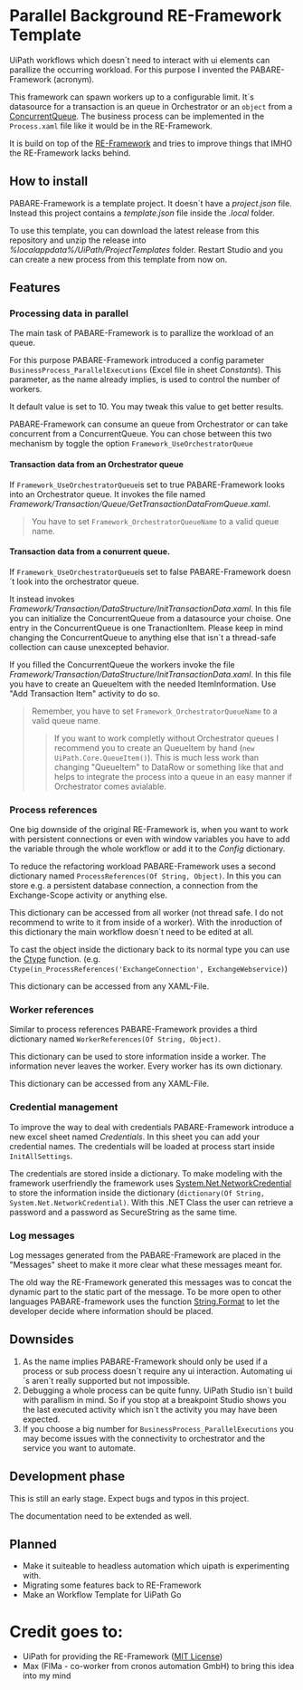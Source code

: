 # Parallel Background RE-Framework Template
UiPath workflows which doesn´t need to interact with ui elements can parallize the occurring workload.
For this purpose I invented the PABARE-Framework (acronym).

This framework can spawn workers up to a configurable limit. It´s datasource for a transaction is an queue in Orchestrator or an `object` from a [ConcurrentQueue<T>](https://docs.microsoft.com/de-de/dotnet/api/system.collections.concurrent.concurrentqueue-1?view=netframework-4.8). The business process can be implemented in the `Process.xaml` file like it would be in the RE-Framework.

It is build on top of the [RE-Framework](https://github.com/UiPath/ReFrameWork) and tries to improve things that IMHO the RE-Framework lacks behind.

## How to install
PABARE-Framework is a template project. It doesn´t have a *project.json* file.
Instead this project contains a *template.json* file inside the *.local* folder.

To use this template, you can download the latest release from this repository and unzip the release into *%localappdata%/UiPath/ProjectTemplates* folder.
Restart Studio and you can create a new process from this template from now on.

## Features
### Processing data in parallel
The main task of PABARE-Framework is to parallize the workload of an queue.

For this purpose PABARE-Framework introduced a config parameter `BusinessProcess_ParallelExecutions` (Excel file in sheet *Constants*). This parameter, as the name already implies, is used to control the number of workers.

It default value is set to 10. You may tweak this value to get better results.

PABARE-Framework can consume an queue from Orchestrator or can take concurrent from a ConcurrentQueue.
You can chose between this two mechanism by toggle the option `Framework_UseOrchestratorQueue`

#### Transaction data from an Orchestrator queue
If `Framework_UseOrchestratorQueue`is set to true PABARE-Framework looks into an Orchestrator queue.
It invokes the file named *Framework/Transaction/Queue/GetTransactionDataFromQueue.xaml*.  

> You have to set `Framework_OrchestratorQueueName` to a valid queue name.

#### Transaction data from a conurrent queue.
If `Framework_UseOrchestratorQueue`is set to false PABARE-Framework doesn´t look into the orchestrator queue.

It instead invokes *Framework/Transaction/DataStructure/InitTransactionData.xaml*. In this file you can initialize the ConcurrentQueue from a datasource your choise. One entry in the ConcurrentQueue is one TranactionItem. Please keep in mind changing the ConcurrentQueue to anything else that isn´t a thread-safe collection can cause unexcepted behavior.

If you filled the ConcurrentQueue the workers invoke the file *Framework/Transaction/DataStructure/InitTransactionData.xaml*.
In this file you have to create an QueueItem with the needed ItemInformation. Use "Add Transaction Item" activity to do so.

> Remember, you have to set `Framework_OrchestratorQueueName` to a valid queue name.
>> If you want to work completly without Orchestrator queues I recommend you to create an QueueItem by hand (`new UiPath.Core.QueueItem()`). This is much less work than changing "QueueItem" to DataRow or something like that and helps to integrate the process into a queue in an easy manner if Orchestrator comes avialable.

### Process references
One big downside of the original RE-Framework is, when you want to work with persistent connections or even with window variables you have to add the variable through the whole workflow or add it to the *Config* dictionary.

To reduce the refactoring workload PABARE-Framework uses a second dictionary named `ProcessReferences(Of String, Object)`.
In this you can store e.g. a persistent database connection, a connection from the Exchange-Scope activity or anything else.

This dictionary can be accessed from all worker (not thread safe. I do not recommend to write to it from inside of a worker).
With the inroduction of this dictionary the main workflow doesn´t need to be edited at all.

To cast the object inside the dictionary back to its normal type you can use the [Ctype](https://docs.microsoft.com/de-de/dotnet/visual-basic/language-reference/functions/ctype-function) function. (e.g. `Ctype(in_ProcessReferences('ExchangeConnection', ExchangeWebservice)`)

This dictionary can be accessed from any XAML-File.

### Worker references
Similar to process references PABARE-Framework provides a third dictionary named `WorkerReferences(Of String, Object)`.

This dictionary can be used to store information inside a worker. The information never leaves the worker. Every worker has its own dictionary.

This dictionary can be accessed from any XAML-File.

### Credential management
To improve the way to deal with credentials PABARE-Framework introduce a new excel sheet named *Credentials*. In this sheet you can add your credential names. The credentials will be loaded at process start inside `InitAllSettings`.

The credentials are stored inside a dictionary. To make modeling with the framework userfriendly the framework uses [System.Net.NetworkCredential](https://docs.microsoft.com/en-us/dotnet/api/system.net.networkcredential?view=netframework-4.8) to store the information inside the dictionary (`dictionary(Of String, System.Net.NetworkCredential)`. With this .NET Class the user can retrieve a password and a password as SecureString as the same time.

### Log messages
Log messages generated from the PABARE-Framework are placed in the "Messages" sheet to make it more clear what these messages meant for.

The old way the RE-Framework generated this messages was to concat the dynamic part to the static part of the message.
To be more open to other languages PABARE-framework uses the function [String.Format](https://docs.microsoft.com/de-de/dotnet/api/system.string.format?view=netframework-4.8) to let the developer decide where information should be placed.

## Downsides
 1. As the name implies PABARE-Framework should only be used if a process or sub process doesn´t require any ui interaction.
Automating ui´s aren´t really supported but not impossible.
 2. Debugging a whole process can be quite funny. UiPath Studio isn´t build with parallism in mind. So if you stop at a breakpoint Studio shows you the last executed activity which isn´t the activity you may have been expected.
 3. If you choose a big number for `BusinessProcess_ParallelExecutions` you may become issues with the connectivity to orchestrator and the service you want to automate.

## Development phase
This is still an early stage. Expect bugs and typos in this project.

The documentation need to be extended as well.

## Planned
- Make it suiteable to headless automation which uipath is experimenting with.
- Migrating some features back to RE-Framework
- Make an Workflow Template for UiPath Go

# Credit goes to:
- UiPath for providing the RE-Framework ([MIT License](https://github.com/UiPath/ReFrameWork/blob/master/LICENSE))
- Max (FlMa - co-worker from cronos automation GmbH) to bring this idea into my mind

